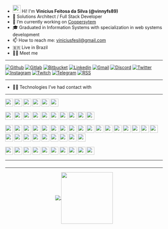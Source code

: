 - <img src="https://raw.githubusercontent.com/jadilson12/jadilson12/master/assets/hi.gif" width="25"> Hi! I'm **Vinicius Feitosa da Silva (@vinnyfs89)**
- 🚀 Solutions Architect / Full Stack Developer
- 💼 I’m currently working on [Coopersytem](https://www.coopersystem.com.br)
- 🎓 Graduated in Information Systems with specialization in web systems development
- 📫 How to reach me: viniciusfesil@gmail.com
- 🇧🇷 Live in Brazil
- 👨‍💼 Meet me

---

[![Github](https://img.shields.io/badge/-Github-181717?style=for-the-badge&logo=Github&logoColor=white)](https://github.com/vinnyfs89) 
[![Gitlab](http://img.shields.io/badge/-Gitlab-388e3c?style=for-the-badge&logo=Gitlab&logoColor=white)](https://gitlab.com/vinnyfs89) 
[![Bitbucket](http://img.shields.io/badge/-Bitbucket-006db3?style=for-the-badge&logo=bitbucket&logoColor=white)](https://bitbucket.org/vinnyfs89) 
[![Linkedin](https://img.shields.io/badge/-LinkedIn-blue?style=for-the-badge&logo=Linkedin&logoColor=white)](https://www.linkedin.com/in/vinnyfs89) 
[![Gmail](http://img.shields.io/badge/-Gmail-D14836?style=for-the-badge&logo=Gmail&logoColor=white)](mailto:viniciusfesil@gmail.com)
[![Discord](http://img.shields.io/badge/-Discord-7289DA?style=for-the-badge&logo=Discord&logoColor=white)](vinnyfs89#6443)
[![Twitter](http://img.shields.io/badge/-Twitter-1DA1F2?style=for-the-badge&logo=Twitter&logoColor=white)](https://twitter.com/vinnyfs89)
[![Instagram](http://img.shields.io/badge/-Instagram-E4405F?style=for-the-badge&logo=Instagram&logoColor=white)](https://www.instagram.com/vinnyfs89)
[![Twitch](http://img.shields.io/badge/-Twitch-9146FF?style=for-the-badge&logo=Twitch&logoColor=white)](https://www.twitch.tv/vinnyfs89)
[![Telegram](http://img.shields.io/badge/-Telegram-2CA5E0?style=for-the-badge&logo=Telegram&logoColor=white)](https://t.me/vinnyfs89)
[![RSS](http://img.shields.io/badge/-RSS-FFA500?style=for-the-badge&logo=RSS&logoColor=white)](https://github.com/vinnyfs89.atom)

---

- 👨‍💻 Technologies I’ve had contact with

---

<img height="25" src="https://img.shields.io/badge/postgresql-336791.svg?&style=for-the-badge&logo=postgresql&logoColor=white"></img>
<img height="25" src="https://img.shields.io/badge/sqlserver-CC2927.svg?&style=for-the-badge&logo=microsoft-sql-server&logoColor=white"></img>
<img height="25" src="https://img.shields.io/badge/mysql-4479A1.svg?&style=for-the-badge&logo=mysql&logoColor=white"></img>
<img height="25" src="https://img.shields.io/badge/MariaDB-003545.svg?&style=for-the-badge&logo=MariaDB&logoColor=white"></img>
<img height="25" src="https://img.shields.io/badge/MongoDB-47A248.svg?&style=for-the-badge&logo=MongoDB&logoColor=white"></img>
<img height="25" src="https://img.shields.io/badge/Oracle-F80000.svg?&style=for-the-badge&logo=Oracle&logoColor=white"></img>


<img height="25" src="https://img.shields.io/badge/docker-33adff.svg?&style=for-the-badge&logo=docker&logoColor=white"></img>
<img height="25" src="https://img.shields.io/badge/rancher-0075A8.svg?&style=for-the-badge&logo=rancher&logoColor=white"></img>
<img height="25" src="https://img.shields.io/badge/kubernetes-326CE5.svg?&style=for-the-badge&logo=kubernetes&logoColor=white"></img>
[<img height="25" src="https://img.shields.io/badge/Swarm-FFA633.svg?&style=for-the-badge&logo=Swarm&logoColor=white"></img>](https://docs.docker.com/get-started/swarm-deploy/)
<img height="25" src="https://img.shields.io/badge/Jenkins-D24939.svg?&style=for-the-badge&logo=Jenkins&logoColor=white"></img>
<img height="25" src="https://img.shields.io/badge/SonarQube-4E9BCD.svg?&style=for-the-badge&logo=SonarQube&logoColor=white"></img>
<img height="25" src="https://img.shields.io/badge/Sentry-FB4226.svg?&style=for-the-badge&logo=Sentry&logoColor=white"></img>
<img height="25" src="https://img.shields.io/badge/Gitlab-388e3c.svg?style=for-the-badge&logo=Gitlab&logoColor=white"></img>
<img height="25" src="https://img.shields.io/badge/Github-181717.svg?style=for-the-badge&logo=Github&logoColor=white"></img>
<img height="25" src="https://img.shields.io/badge/Vercel-181717.svg?style=for-the-badge&logo=Vercel&logoColor=white"></img>


<img height="25" src="https://img.shields.io/badge/ReactiveX-B7178C.svg?&style=for-the-badge&logo=ReactiveX&logoColor=white"></img>
<img height="25" src="https://img.shields.io/badge/html5-E34F26.svg?&style=for-the-badge&logo=html5&logoColor=white"></img>
<img height="25" src="https://img.shields.io/badge/css3-1572B6.svg?&style=for-the-badge&logo=css3&logoColor=white"></img> 
<img height="25" src="https://img.shields.io/badge/javascript-ffff00.svg?&style=for-the-badge&logo=javascript&logoColor=000"></img>
<img height="25" src="https://img.shields.io/badge/typescript-33adff.svg?&style=for-the-badge&logo=typescript&logoColor=white"></img>
<img height="25" src="https://img.shields.io/badge/nodejs-339933.svg?&style=for-the-badge&logo=node.js&logoColor=white"></img>
<img height="25" src="https://img.shields.io/badge/vue.js-4FC08D.svg?&style=for-the-badge&logo=vue.js&logoColor=white"></img>
<img height="25" src="https://img.shields.io/badge/Vuetify-1867C0.svg?&style=for-the-badge&logo=Vuetify&logoColor=white"></img>
<img height="25" src="https://img.shields.io/badge/angular-E23237.svg?&style=for-the-badge&logo=angular&logoColor=white"> </img>
<img height="25" src="https://img.shields.io/badge/react-000033.svg?&style=for-the-badge&logo=react&logoColor=white"> </img>
<img height="25" src="https://img.shields.io/badge/nestjs-E0234E.svg?&style=for-the-badge&logo=nestjs&logoColor=white"> </img>
<img height="25" src="https://img.shields.io/badge/Prettier-F7B93E.svg?&style=for-the-badge&logo=Prettier&logoColor=white"> </img>
<img height="25" src="https://img.shields.io/badge/ESLint-4B32C3.svg?&style=for-the-badge&logo=ESLint&logoColor=white"> </img>
<img height="25" src="https://img.shields.io/badge/material-33adff.svg?&style=for-the-badge&logo=material-ui&logoColor=white"> </img>
<img height="25" src="https://img.shields.io/badge/bootstrap-33adff.svg?&style=for-the-badge&logo=bootstrap&logoColor=white"> </img>
<img height="25" src="https://img.shields.io/badge/python-3776AB.svg?&style=for-the-badge&logo=python&logoColor=white"> </img>
<img height="25" src="https://img.shields.io/badge/php-4da6ff.svg?&style=for-the-badge&logo=php&logoColor=white"> </img>
<img height="25" src="https://img.shields.io/badge/zend-framework-68B604.svg?&style=for-the-badge&logo=zend-framework&logoColor=white"></img>
<img height="25" src="https://img.shields.io/badge/laravel-FF2D20.svg?&style=for-the-badge&logo=laravel&logoColor=white"> </img>
<img height="25" src="https://img.shields.io/badge/Lumen-E74430.svg?&style=for-the-badge&logo=Lumen&logoColor=white"> </img>
<img height="25" src="https://img.shields.io/badge/symfony-000000.svg?&style=for-the-badge&logo=symfony&logoColor=white"></img>
<img height="25" src="https://img.shields.io/badge/wordpress-21759B.svg?&style=for-the-badge&logo=wordpress&logoColor=white"></img>
<img height="25" src="https://img.shields.io/badge/Woo-96588A.svg?&style=for-the-badge&logo=Woo&logoColor=white"></img>
<img height="25" src="https://img.shields.io/badge/Composer-885630.svg?&style=for-the-badge&logo=composer&logoColor=white"> </img>
<img height="25" src="https://img.shields.io/badge/.NET-5C2D91.svg?&style=for-the-badge&logo=.NET&logoColor=white"></img>
<img height="25" src="https://img.shields.io/badge/-Java-blue?style=for-the-badge&logo=Java&logoColor=red"></img>


<img height="25" src="https://img.shields.io/badge/GraphQL-E10098.svg?&style=for-the-badge&logo=GraphQL&logoColor=white"></img>
<img height="25" src="https://img.shields.io/badge/Swagger-85EA2D.svg?&style=for-the-badge&logo=Swagger&logoColor=black"></img>
<img height="25" src="https://img.shields.io/badge/Heroku-430098.svg?&style=for-the-badge&logo=Heroku&logoColor=white"></img>
<img height="25" src="https://img.shields.io/badge/Git-F05032.svg?&style=for-the-badge&logo=Git&logoColor=white"></img>
<img height="25" src="https://img.shields.io/badge/NGinx-269539.svg?&style=for-the-badge&logo=NGinx&logoColor=white"></img> 
<img height="25" src="https://img.shields.io/badge/Apache-D22128.svg?&style=for-the-badge&logo=Apache&logoColor=white"></img>
<img height="25" src="https://img.shields.io/badge/Ubuntu-E95420.svg?&style=for-the-badge&logo=Ubuntu&logoColor=white"></img>
<img height="25" src="https://img.shields.io/badge/Gnome-4A86CF.svg?&style=for-the-badge&logo=Gnome&logoColor=white"></img>
<img height="25" src="https://img.shields.io/badge/RaspberryPi-C51A4A.svg?&style=for-the-badge&logo=RaspberryPi&logoColor=white"></img>
<img height="25" src="https://img.shields.io/badge/Arduino-00979D.svg?&style=for-the-badge&logo=Arduino&logoColor=white"></img>

---

### 


---

<p align="center">
  <a href="https://github.com/vinnyfs89/github-readme-stats">
    <img
      align="center"
      src="https://github-readme-stats.vercel.app/api/top-langs/?username=vinnyfs89&layout=compact&theme=dracula"
    />
  </a>
  <a href="https://github.com/vinnyfs89/github-readme-stats">
    <img
      align="center"
      height="165"
      src="https://github-readme-stats.vercel.app/api?username=vinnyfs89&show_icons=true&theme=dracula"
    />
  </a>
</p>

